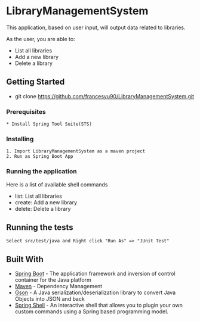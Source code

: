 # LibraryManagementSystem

This application, based on user input, will output data related to libraries.

As the user, you are able to: 
* List all libraries 
* Add a new library 
* Delete a library 

## Getting Started

* git clone https://github.com/francesyu90/LibraryManagementSystem.git

### Prerequisites

```
* Install Spring Tool Suite(STS)
```

### Installing

```
1. Import LibraryManagementSystem as a maven project
2. Run as Spring Boot App 

```

### Running the application

Here is a list of available shell commands
* list: List all libraries 
* create: Add a new library
* delete: Delete a library

## Running the tests

```
Select src/test/java and Right click "Run As" => "JUnit Test"
```

## Built With

* [Spring Boot](https://projects.spring.io/spring-boot/) - The application framework and inversion of control container for the Java platform
* [Maven](https://maven.apache.org/) - Dependency Management
* [Gson](https://github.com/google/gson) - A Java serialization/deserialization library to convert Java Objects into JSON and back 
* [Spring Shell](https://projects.spring.io/spring-shell/) - An interactive shell that allows you to plugin your own custom commands using a Spring based programming model.



